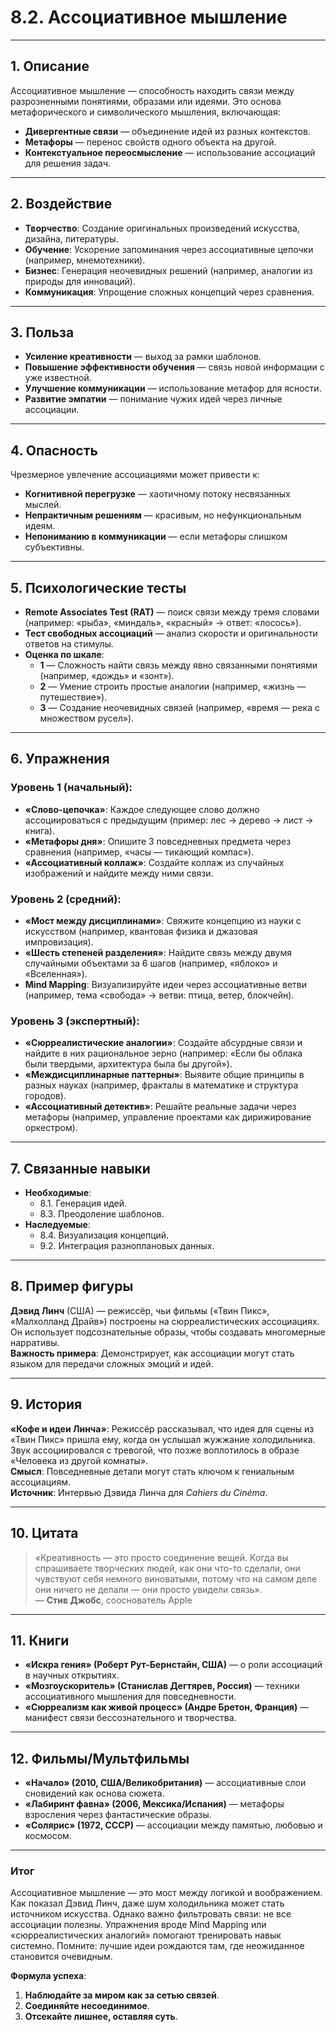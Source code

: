 # 8.2. Ассоциативное мышление  

---

## 1. Описание  
Ассоциативное мышление — способность находить связи между разрозненными понятиями, образами или идеями. Это основа метафорического и символического мышления, включающая:  
- **Дивергентные связи** — объединение идей из разных контекстов.  
- **Метафоры** — перенос свойств одного объекта на другой.  
- **Контекстуальное переосмысление** — использование ассоциаций для решения задач.  

---

## 2. Воздействие  
- **Творчество**: Создание оригинальных произведений искусства, дизайна, литературы.  
- **Обучение**: Ускорение запоминания через ассоциативные цепочки (например, мнемотехники).  
- **Бизнес**: Генерация неочевидных решений (например, аналогии из природы для инноваций).  
- **Коммуникация**: Упрощение сложных концепций через сравнения.  

---

## 3. Польза  
- **Усиление креативности** — выход за рамки шаблонов.  
- **Повышение эффективности обучения** — связь новой информации с уже известной.  
- **Улучшение коммуникации** — использование метафор для ясности.  
- **Развитие эмпатии** — понимание чужих идей через личные ассоциации.  

---

## 4. Опасность  
Чрезмерное увлечение ассоциациями может привести к:  
- **Когнитивной перегрузке** — хаотичному потоку несвязанных мыслей.  
- **Непрактичным решениям** — красивым, но нефункциональным идеям.  
- **Непониманию в коммуникации** — если метафоры слишком субъективны.  

---

## 5. Психологические тесты  
- **Remote Associates Test (RAT)** — поиск связи между тремя словами (например: «рыба», «миндаль», «красный» → ответ: «лосось»).  
- **Тест свободных ассоциаций** — анализ скорости и оригинальности ответов на стимулы.  
- **Оценка по шкале**:  
  - **1** — Сложность найти связь между явно связанными понятиями (например, «дождь» и «зонт»).  
  - **2** — Умение строить простые аналогии (например, «жизнь — путешествие»).  
  - **3** — Создание неочевидных связей (например, «время — река с множеством русел»).  

---

## 6. Упражнения  

### Уровень 1 (начальный):  
- **«Слово-цепочка»**: Каждое следующее слово должно ассоциироваться с предыдущим (пример: лес → дерево → лист → книга).  
- **«Метафоры дня»**: Опишите 3 повседневных предмета через сравнения (например, «часы — тикающий компас»).  
- **«Ассоциативный коллаж»**: Создайте коллаж из случайных изображений и найдите между ними связи.  

### Уровень 2 (средний):  
- **«Мост между дисциплинами»**: Свяжите концепцию из науки с искусством (например, квантовая физика и джазовая импровизация).  
- **«Шесть степеней разделения»**: Найдите связь между двумя случайными объектами за 6 шагов (например, «яблоко» и «Вселенная»).  
- **Mind Mapping**: Визуализируйте идеи через ассоциативные ветви (например, тема «свобода» → ветви: птица, ветер, блокчейн).  

### Уровень 3 (экспертный):  
- **«Сюрреалистические аналогии»**: Создайте абсурдные связи и найдите в них рациональное зерно (например: «Если бы облака были твердыми, архитектура была бы другой»).  
- **«Междисциплинарные паттерны»**: Выявите общие принципы в разных науках (например, фракталы в математике и структура городов).  
- **«Ассоциативный детектив»**: Решайте реальные задачи через метафоры (например, управление проектами как дирижирование оркестром).  

---

## 7. Связанные навыки  
- **Необходимые**:  
  - 8.1. Генерация идей.  
  - 8.3. Преодоление шаблонов.  
- **Наследуемые**:  
  - 8.4. Визуализация концепций.  
  - 9.2. Интеграция разноплановых данных.  

---

## 8. Пример фигуры  
**Дэвид Линч** (США) — режиссёр, чьи фильмы («Твин Пикс», «Малхолланд Драйв») построены на сюрреалистических ассоциациях. Он использует подсознательные образы, чтобы создавать многомерные нарративы.  
**Важность примера**: Демонстрирует, как ассоциации могут стать языком для передачи сложных эмоций и идей.  

---

## 9. История  
**«Кофе и идеи Линча»**: Режиссёр рассказывал, что идея для сцены из «Твин Пикс» пришла ему, когда он услышал жужжание холодильника. Звук ассоциировался с тревогой, что позже воплотилось в образе «Человека из другой комнаты».  
**Смысл**: Повседневные детали могут стать ключом к гениальным ассоциациям.  
**Источник**: Интервью Дэвида Линча для *Cahiers du Cinéma*.  

---

## 10. Цитата  
> «Креативность — это просто соединение вещей. Когда вы спрашиваете творческих людей, как они что-то сделали, они чувствуют себя немного виноватыми, потому что на самом деле они ничего не делали — они просто увидели связь».  
> — **Стив Джобс**, сооснователь Apple  

---

## 11. Книги  
- **«Искра гения» (Роберт Рут-Бернстайн, США)** — о роли ассоциаций в научных открытиях.  
- **«Мозгоускоритель» (Станислав Дегтярев, Россия)** — техники ассоциативного мышления для повседневности.  
- **«Сюрреализм как живой процесс» (Андре Бретон, Франция)** — манифест связи бессознательного и творчества.  

---

## 12. Фильмы/Мультфильмы  
- **«Начало» (2010, США/Великобритания)** — ассоциативные слои сновидений как основа сюжета.  
- **«Лабиринт фавна» (2006, Мексика/Испания)** — метафоры взросления через фантастические образы.  
- **«Солярис» (1972, СССР)** — ассоциации между памятью, любовью и космосом.  

---

### **Итог**  
Ассоциативное мышление — это мост между логикой и воображением. Как показал Дэвид Линч, даже шум холодильника может стать источником искусства. Однако важно фильтровать связи: не все ассоциации полезны. Упражнения вроде Mind Mapping или «сюрреалистических аналогий» помогают тренировать навык системно. Помните: лучшие идеи рождаются там, где неожиданное становится очевидным.  

**Формула успеха**:  
1. **Наблюдайте за миром как за сетью связей**.  
2. **Соединяйте несоединимое**.  
3. **Отсекайте лишнее, оставляя суть**.
